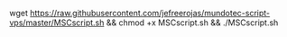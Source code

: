 wget https://raw.githubusercontent.com/jefreerojas/mundotec-script-vps/master/MSCscript.sh && chmod +x MSCscript.sh && ./MSCscript.sh



